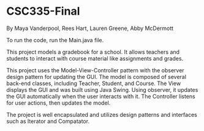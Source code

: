 # CSC335-Final
By Maya Vanderpool, Rees Hart, Lauren Greene, Abby McDermott

To run the code, run the Main.java file.

This project models a gradebook for a school. It allows teachers and
students to interact with course material like assignments and grades.

This project uses the Model-View-Controller pattern with the
observer design pattern for updating the GUI. The model is composed
of several back-end classes, including Teacher, Student, and Course.
The View displays the GUI and was built using Java Swing. Using observer,
it updates the GUI automatically when the user interacts with it.
The Controller listens for user actions, then updates the model.

The project is well encapsulated and utilizes design patterns and interfaces
such as Iterator and Compatator.